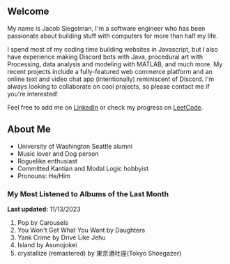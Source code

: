 
## Welcome
My name is Jacob Siegelman, I'm a software engineer who has been passionate about building stuff with computers for more than half my life.

I spend most of my coding time building websites in Javascript, but I also have experience making Discord bots with Java, procedural art with Processing, data analysis and modeling with MATLAB, and much more. My recent projects include a fully-featured web commerce platform and an online text and video chat app (intentionally) reminiscent of Discord. I'm always looking to collaborate on cool projects, so please contact me if you're interested!

Feel free to add me on [LinkedIn](https://www.linkedin.com/in/jacob-siegelman/) or check my progress on [LeetCode](https://leetcode.com/jsiegelman/).

## About Me
- University of Washington Seattle alumni
- Music lover and Dog person
- Roguelike enthusiast
- Committed Kantian and Modal Logic hobbyist
- Pronouns: He/Him

### My Most Listened to Albums of the Last Month
**Last updated:** 11/13/2023 <!-- lfm -->   
1. <!-- lfm -->Pop by Carousels  
2. <!-- lfm -->You Won't Get What You Want by Daughters  
3. <!-- lfm -->Yank Crime by Drive Like Jehu  
4. <!-- lfm -->Island by Asunojokei  
5. <!-- lfm -->crystallize (remastered) by 東京酒吐座(Tokyo Shoegazer)  
